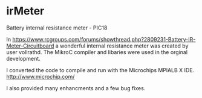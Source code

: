 # irMeter
Battery internal resistance meter - PIC18

In https://www.rcgroups.com/forums/showthread.php?2809231-Battery-IR-Meter-Circuitboard a wonderful internal resistance meter was created by user vollrathd. The MikroC compiler and libaries were used in the orginal development.

I converted the code to compile and run with the Microchips MPlALB X IDE. http://www.microchip.com/ 

I also provided many enhancments and a few bug fixes.
